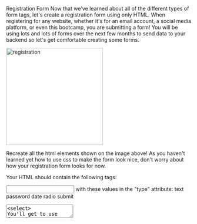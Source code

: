 Registration Form
Now that we've learned about all of the different types of form tags, let's create a registration form using only HTML. When registering for any website, whether it's for an email account, a social media platform, or even this bootcamp, you are submitting a form! You will be using lots and lots of forms over the next few months to send data to your backend so let's get comfortable creating some forms.

<img width="263" alt="registration" src="https://user-images.githubusercontent.com/58928470/111057700-31c4ba00-8492-11eb-9db0-0767d0ee99e4.png">




Recreate all the html elements shown on the image above! As you haven't learned yet how to use css to make the form look nice, don't worry about how your registration form looks for now.

Your HTML should contain the following tags:



<input> with these values in the "type" attribute:
text
password
date
radio
submit
<textarea>
<select>
You'll get to use forms in one way or another in almost every assignment for the rest of the bootcamp so don't feel the need to memorize all of the different form tags and attributes today. You can always come back to this chapter for reference! In the next assignment, we'll create a fake blog using forms as well as all of the other HTML tags we learned today!

NOTE: Remember to validate your code before submitting it. HTML validation services such as the free W3C Markup Validation Service are useful debuggers that help you identify rendering errors.
